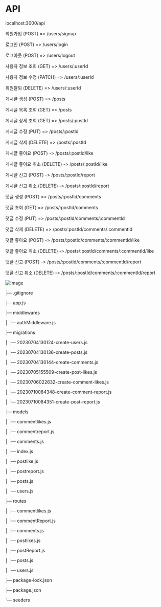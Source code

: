 # API

localhost:3000/api


<users>
  
회원가입 (POST)
=> /users/signup

로그인 (POST)
=> /users/login

로그아웃 (POST)
=> /users/logout

사용자 정보 조회 (GET)
=> /users/:userId

사용자 정보 수정 (PATCH)
=> /users/:userId

회원탈퇴 (DELETE)
=> /users/:userId


<posts>
  
게시글 생성 (POST)
=> /posts

게시글 목록 조회 (GET)
=> /posts

게시글 상세 조회 (GET)
=> /posts/:postId

게시글 수정 (PUT)
=> /posts/:postId

게시글 삭제 (DELETE)
=> /posts/:postId


<postLikes>
  
게시글 좋아요 (POST)
-> /posts/:postId/like

게시글 좋아요 취소 (DELETE)
-> /posts/:postId/like


<postReport>
  
게시글 신고 (POST)
-> /posts/:postId/report

게시글 신고 취소 (DELETE)
-> /posts/:postId/report


<Comments>

댓글 생성 (POST)
=> /posts/:postId/comments

댓글 조회 (GET)
=> /posts/:postId/comments

댓글 수정 (PUT)
=> /posts/:postId/comments/:commentId

댓글 삭제 (DELETE)
=> /posts/:postId/comments/:commentId


<CommentLikes>
  
댓글 좋아요 (POST)
-> /posts/:postId/comments/:commentId/like

댓글 좋아요 취소 (DELETE)
-> /posts/:postId/comments/:commentId/like


<CommentReport>
  
댓글 신고 (POST)
-> /posts/:postId/comments/:commentId/report

댓글 신고 취소 (DELETE)
-> /posts/:postId/comments/:commentId/report

![image](https://github.com/sangwoorhie/LV4/assets/131964697/9bf2ec34-9267-4c5d-bad1-30db2aa55775)



├─ .gitignore

├─ app.js

├─ middlewares

│  └─ authMiddleware.js

├─ migrations

│  ├─ 20230704130124-create-users.js

│  ├─ 20230704130136-create-posts.js

│  ├─ 20230704130144-create-comments.js

│  ├─ 20230705155509-create-post-likes.js

│  ├─ 20230706022632-create-comment-likes.js

│  ├─ 20230710084348-create-comment-report.js

│  └─ 20230710084351-create-post-report.js

├─ models

│  ├─ commentlikes.js

│  ├─ commentreport.js

│  ├─ comments.js

│  ├─ index.js

│  ├─ postlike.js

│  ├─ postreport.js

│  ├─ posts.js

│  └─ users.js

├─ routes

│  ├─ commentlikes.js

│  ├─ commentReport.js

│  ├─ comments.js

│  ├─ postlikes.js

│  ├─ postReport.js

│  ├─ posts.js

│  └─ users.js

├─ package-lock.json

├─ package.json

└─ seeders


